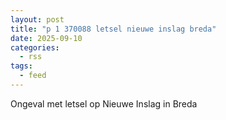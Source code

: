 ```yaml
---
layout: post
title: "p 1 370088 letsel nieuwe inslag breda"
date: 2025-09-10
categories: 
  - rss
tags: 
  - feed
---
```


Ongeval met letsel op Nieuwe Inslag in Breda
